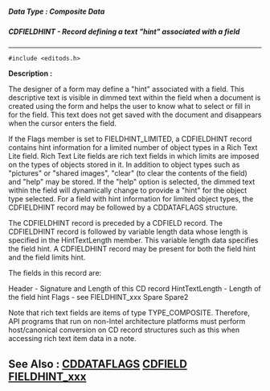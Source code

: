 ##### Data Type : Composite Data
##### CDFIELDHINT - Record defining a text "hint" associated with a field
---
```
#include <editods.h>
```
**Description :**

The designer of a form may define a "hint" associated with a field. This 
descriptive text is visible in dimmed text within the field when a document is 
created using the form and helps the user to know what to select or fill in for 
the field. This text does not get saved with the document and disappears when 
the cursor enters the field.  

If the Flags member is set to FIELDHINT_LIMITED, a CDFIELDHINT record contains 
hint information for a limited number of object types in a Rich Text Lite 
field. Rich Text Lite fields are rich text fields in which limits are imposed 
on the types of objects stored in it.  In addition to object types such as 
"pictures" or "shared images", "clear" (to clear the contents of the field) and 
"help" may be stored.  If the "help" option is selected, the dimmed text within 
the field will dynamically change to provide a "hint" for the object type 
selected. For a field with hint information for limited object types, the 
CDFIELDHINT record may be followed by a CDDATAFLAGS structure. 

The CDFIELDHINT record is preceded by a CDFIELD record. The CDFIELDHINT record 
is followed by variable length data whose length is specified in the 
HintTextLength member. This variable length data specifies the field hint. A 
CDFIELDHINT record may be present for both the field hint and the field limits 
hint. 

The fields in this record are:

Header - Signature and Length of this CD record
HintTextLength - Length of the field hint
Flags - see FIELDHINT_xxx
Spare
Spare2

Note that rich text fields are items of type TYPE_COMPOSITE.  Therefore, API 
programs that run on non-Intel architecture platforms must perform 
host/canonical conversion on CD record structures such as this when accessing 
rich text item data in a note.

**See Also :**
[CDDATAFLAGS](/reference/Data/CDDATAFLAGS)
[CDFIELD](/reference/Data/CDFIELD)
[FIELDHINT_xxx](/reference/Symb/FIELDHINT_xxx)
---
